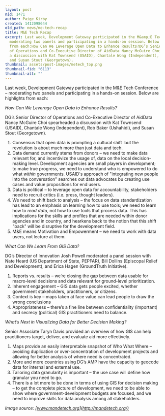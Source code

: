 ```yaml
---
layout: post
nid: 1471
author: Paige Kirby
created: 1412098644
old_path: news/me-tech-recap
title: M&E Tech Recap
excerpt: Last week, Development Gateway participated in the M&amp;E Tech Conference –
  moderating two panels and participating in a hands-on session. Below are highlights
  from each:How Can We Leverage Open Data to Enhance Results?DG’s Senior Director
  of Operations and Co-Executive Director of AidData Nancy McGuire Choi spearheaded
  a discussion with Kat Townsend (USAID), Chantale Wong (Independent), Rob Baker (Ushahidi),
  and Susan Stout (Georgetown).
thumbnail: assets/post-images/metech_top.png
thumbnail-fid: "6113"
thumbnail-alt: ""
---
```


Last week, Development Gateway participated in the M&E Tech Conference – moderating two panels and participating in a hands-on session. Below are highlights from each:

*How Can We Leverage Open Data to Enhance Results?*

DG’s Senior Director of Operations and Co-Executive Director of AidData Nancy McGuire Choi spearheaded a discussion with Kat Townsend (USAID), Chantale Wong (Independent), Rob Baker (Ushahidi), and Susan Stout (Georgetown).

1. Consensus that open data is prompting a cultural shift  but the revolution is about much more than just data and tech.  
2. Data demand currently stems from donors – we need to make data relevant for, and incentivize the usage of, data on the local decision-making level. Development agencies are small players in development; to make true progress, we need to understand who is empowered to do what *within* governments. USAID's approach of "integrating new people into the conversation" searches out data advocates bu creating use cases and value propositions for end users.
3. Data is political – to leverage open data for accountability, stakeholders need to recruit critics (i.e. press, thought leaders).
4. We need to shift back to analysis – the focus on data standardization has lead to an emphasis on learning how to use tools; we need to learn how to *read data*, not how to use tools that process data. This has implications for the skills and profiles that are needed within donor agencies and in country, and hearkens back to the notion that this shift "back" will be disruptive for the development field.
5. M&E means Motivation and Empowerment – we need to work with data users, not lecture at them.

*What Can We Learn From GIS Data?*

DG’s Director of Innovation Josh Powell moderated a panel session with Nate Heard (US Department of State, PEPFAR), Bill Dollins (Episcopal Relief and Development), and Erica Hagen (GroundTruth Initiative).

1. Reports vs. results – we’re closing the gap between data usable for macro-level decisions and data relevant for ground-level prioritization.
2. Inherent engagement – GIS data gets people excited, whether government stakeholders, practitioners, or citizens.
3. Context is key – maps taken at face value can lead people to draw the wrong conclusions
4. Appropriateness – there’s a fine line between confidentiality (important) and secrecy (political) GIS practitioners need to balance.

*What’s Next in Visualizing Data for Better Decision Making?*

Senior Associate Taryn Davis provided an overview of how GIS can help practitioners target, deliver, and evaluate aid more effectively.

1. Maps provide an easily interpretable snapshot of Who What Where – avoiding duplication or over-concentration of development projects and allowing for better analysis of where need is concentrated.
2. More and more countries using DG’s AMP have the capacity to geocode data for internal and external use.
3. Tailoring data granularity is important – the use case will define how granular you need to go.
4. There is a lot more to be done in terms of using GIS for decision making – to get the complete picture of development, we need to be able to show where government-development budgets are focused, and we need to improve skills for data analysis among all stakeholders.

*Image source: [www.mandetech.org](http://mandetech.org/)*
